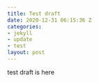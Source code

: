 ```yaml
---
title: Test draft
date: 2020-12-31 06:15:36 Z
categories:
- jekyll
- update
- test
layout: post
---
```


test draft is here
